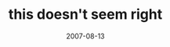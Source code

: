 ---
layout: base.njk
title : 'this doesn&#39;t seem right' 
view_title : 'this doesn&#39;t seem right' 
year : '2007' 
date : '2007-08-13' 
img_file : '/drawing/thisdoesntseemright.png' 
html_file : 'thisdoesntseemright' 
next_html : 'heretheyaredone.html' 
year_order : '90' 
permalink : "title/{{html_file}}.html"
---